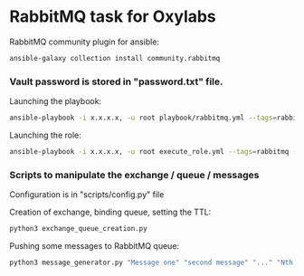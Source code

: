 # RabbitMQ task for Oxylabs
RabbitMQ community plugin for ansible:
```bash
ansible-galaxy collection install community.rabbitmq
```

### Vault password is stored in "password.txt" file.

Launching the playbook:
```bash
ansible-playbook -i x.x.x.x, -u root playbook/rabbitmq.yml --tags=rabbitmq --ask-vault-password
```

Launching the role:
```bash
ansible-playbook -i x.x.x.x, -u root execute_role.yml --tags=rabbitmq --ask-vault-password
```

### Scripts to manipulate the exchange / queue / messages

Configuration is in "scripts/config.py" file

Creation of exchange, binding queue, setting the TTL:
```bash
python3 exchange_queue_creation.py
```

Pushing some messages to RabbitMQ queue:
```bash
python3 message_generator.py "Message one" "second message" "..." "Nth message"
```
